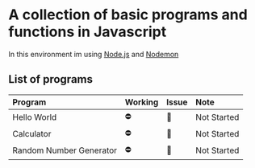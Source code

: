 # A collection of basic programs and functions in Javascript

In this environment im using [Node.js](https://nodejs.org/en/download) and [Nodemon](https://www.npmjs.com/package/nodemon)

## List of programs

Program | Working | Issue | Note
:- | :- | :- | :-
Hello World | ⛔ | 🔔 | Not Started
Calculator | ⛔ | 🔔 | Not Started
Random Number Generator | ⛔ | 🔔 | Not Started
